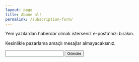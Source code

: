```yaml
---
layout: page
title: Abone ol!
permalink: /subscription-form/
---
```


Yeni yazılardan haberdar olmak isterseniz e-posta'nızı bırakın. 


Kesinlikle pazarlama amaçlı mesajlar almayacaksınız. 

<form action="https://getsimpleform.com/messages?form_api_token=142e3c67f698ef66966ef5177d9bff65" method="post">
  <!-- the redirect_to is optional, the form will redirect to the referrer on submission -->
  <input type='hidden' name='redirect_to' value='https://turansert.com/subscription-thank-you' />
  <!-- E-postanızı girin -->
  <input type='text' name='e-posta' />
  <input type='submit' value='Gönder' />
</form>
